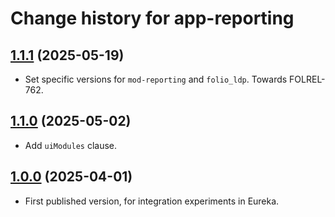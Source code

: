 # Change history for app-reporting

## [1.1.1](https://github.com/folio-org/app-reporting/tree/v1.1.1) (2025-05-19)

* Set specific versions for `mod-reporting` and `folio_ldp`. Towards FOLREL-762.

## [1.1.0](https://github.com/folio-org/app-reporting/tree/v1.1.0) (2025-05-02)

* Add `uiModules` clause.

## [1.0.0](https://github.com/folio-org/app-reporting/tree/v1.0.0) (2025-04-01)

* First published version, for integration experiments in Eureka.



